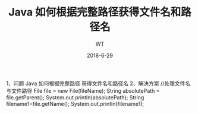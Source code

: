 ﻿---
layout:     post
title:      Java 如何根据完整路径获得文件名和路径名
subtitle:   
date:       2018-6-29
author:     WT
header-img: img/post-bg-universe.jpg
catalog: true
tags:
    - Java
---



1、问题
    Java 如何根据完整路径 获得文件名和路径名
2、解决方案
	  //处理文件名与文件路径
	 File file = new File(fileName);
	 String absolutePath = file.getParent();
	  System.out.println(absolutePath);
	  String filename1=file.getName();
	 System.out.println(filename1);

